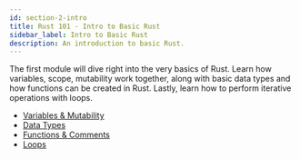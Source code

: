 ```yaml
---
id: section-2-intro
title: Rust 101 - Intro to Basic Rust
sidebar_label: Intro to Basic Rust
description: An introduction to basic Rust.
---
```


The first module will dive right into the very basics of Rust.  Learn how variables, scope, mutability work together, along with basic data types and how functions can be created in Rust.  Lastly, learn how to perform iterative operations with loops.

- [Variables & Mutability](./variables-mutability.md)
- [Data Types](./data-types.md)
- [Functions & Comments](./functions-comments.md)
- [Loops](./loops.md)

